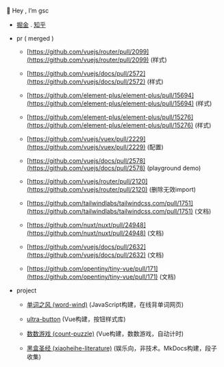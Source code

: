 👋 Hey , I’m gsc

- <a href="https://juejin.cn/user/3540892041350174">掘金</a> . <a href="https://www.zhihu.com/people/heygsc">知乎</a>

- pr ( merged )
  
  - [https://github.com/vuejs/router/pull/2099](https://github.com/vuejs/router/pull/2099) (样式)

  - [https://github.com/vuejs/docs/pull/2572](https://github.com/vuejs/docs/pull/2572) (样式)
  
  - [https://github.com/element-plus/element-plus/pull/15694](https://github.com/element-plus/element-plus/pull/15694) (样式)

  - [https://github.com/element-plus/element-plus/pull/15276](https://github.com/element-plus/element-plus/pull/15276) (样式) 

  - [https://github.com/vuejs/vuex/pull/2229](https://github.com/vuejs/vuex/pull/2229) (配置)

  - [https://github.com/vuejs/docs/pull/2578](https://github.com/vuejs/docs/pull/2578) (playground demo)
  
  - [https://github.com/vuejs/router/pull/2120](https://github.com/vuejs/router/pull/2120) (删除无效import)
  
  - [https://github.com/tailwindlabs/tailwindcss.com/pull/1751](https://github.com/tailwindlabs/tailwindcss.com/pull/1751) (文档)

  - [https://github.com/nuxt/nuxt/pull/24948](https://github.com/nuxt/nuxt/pull/24948) (文档)
  
  - [https://github.com/vuejs/docs/pull/2632](https://github.com/vuejs/docs/pull/2632) (文档)

  - [https://github.com/opentiny/tiny-vue/pull/171](https://github.com/opentiny/tiny-vue/pull/171) (文档)
    
- project

  - [单词之风 (word-wind)](https://github.com/heygsc/word-wind) (JavaScript构建，在线背单词网页)

  - [ultra-button](https://github.com/heygsc/ultra-button) (Vue构建，按钮样式库)
 
  - [数数游戏 (count-puzzle)](https://github.com/heygsc/count-puzzle) (Vue构建，数数游戏，自动计时)
  
  - [黑盒圣经 (xiaoheihe-literature)](https://github.com/heygsc/xiaoheihe-literature) (娱乐向，非技术。MkDocs构建，段子收集)

<!-- 

<h3> &nbsp &nbsp &nbsp &nbsp  &nbsp &nbsp &nbsp &nbsp &nbsp 😀&nbsp😁&nbsp😂&nbsp😃&nbsp😄 &nbsp &nbsp &nbsp &nbsp &nbsp &nbsp &nbsp &nbsp &nbsp &nbsp &nbsp &nbsp &nbsp &nbsp 😅&nbsp😆&nbsp😉&nbsp😊&nbsp😋&nbsp😎 &nbsp &nbsp &nbsp &nbsp &nbsp &nbsp &nbsp &nbsp 😍&nbsp😘&nbsp😗&nbsp😙&nbsp😚&nbsp😇</h3>

<h3> &nbsp &nbsp &nbsp &nbsp &nbsp &nbsp 😐 &nbsp &nbsp &nbsp &nbsp &nbsp &nbsp &nbsp &nbsp &nbsp &nbsp &nbsp &nbsp &nbsp &nbsp &nbsp &nbsp &nbsp &nbsp  &nbsp &nbsp &nbsp &nbsp &nbsp &nbsp &nbsp &nbsp &nbsp &nbsp &nbsp 😑 &nbsp &nbsp &nbsp &nbsp &nbsp &nbsp &nbsp &nbsp &nbsp &nbsp &nbsp &nbsp &nbsp &nbsp &nbsp &nbsp &nbsp &nbsp &nbsp &nbsp &nbsp &nbsp &nbsp 😶</h3>

<h3> &nbsp &nbsp &nbsp &nbsp 😏 &nbsp &nbsp &nbsp &nbsp &nbsp &nbsp &nbsp &nbsp &nbsp &nbsp &nbsp &nbsp &nbsp &nbsp &nbsp &nbsp &nbsp &nbsp &nbsp &nbsp &nbsp &nbsp &nbsp &nbsp &nbsp &nbsp &nbsp &nbsp &nbsp &nbsp &nbsp 😣 &nbsp &nbsp &nbsp &nbsp &nbsp &nbsp &nbsp &nbsp &nbsp &nbsp &nbsp &nbsp &nbsp &nbsp &nbsp &nbsp &nbsp &nbsp &nbsp &nbsp &nbsp &nbsp &nbsp 😥</h3>

<h3> &nbsp &nbsp 😮 &nbsp &nbsp &nbsp &nbsp &nbsp &nbsp &nbsp &nbsp &nbsp &nbsp &nbsp &nbsp &nbsp 😯&nbsp😪&nbsp😫&nbsp😴 &nbsp &nbsp &nbsp &nbsp &nbsp &nbsp &nbsp &nbsp 😌&nbsp😛&nbsp😜&nbsp😝&nbsp😒&nbsp😓 &nbsp &nbsp &nbsp &nbsp &nbsp &nbsp &nbsp &nbsp 😞</h3>

<h3> &nbsp &nbsp &nbsp &nbsp 😟 &nbsp &nbsp &nbsp &nbsp &nbsp &nbsp &nbsp &nbsp &nbsp &nbsp &nbsp &nbsp &nbsp &nbsp &nbsp &nbsp &nbsp &nbsp 😤 &nbsp &nbsp &nbsp &nbsp &nbsp &nbsp &nbsp &nbsp &nbsp &nbsp &nbsp &nbsp &nbsp &nbsp &nbsp &nbsp &nbsp &nbsp &nbsp &nbsp &nbsp &nbsp &nbsp &nbsp &nbsp 😢 &nbsp &nbsp &nbsp &nbsp &nbsp &nbsp &nbsp &nbsp 😭</h3>

<h3>&nbsp &nbsp &nbsp &nbsp &nbsp &nbsp 😦 &nbsp &nbsp &nbsp &nbsp &nbsp &nbsp &nbsp &nbsp &nbsp &nbsp &nbsp &nbsp &nbsp &nbsp 😬 &nbsp &nbsp &nbsp &nbsp &nbsp &nbsp &nbsp &nbsp &nbsp &nbsp &nbsp &nbsp &nbsp &nbsp &nbsp &nbsp &nbsp &nbsp &nbsp &nbsp &nbsp &nbsp &nbsp &nbsp &nbsp &nbsp &nbsp 😧 &nbsp &nbsp &nbsp &nbsp &nbsp &nbsp &nbsp &nbsp 😨</h3>

<h3> &nbsp &nbsp  &nbsp &nbsp &nbsp &nbsp &nbsp &nbsp &nbsp 😰&nbsp🎅&nbsp😡&nbsp👦&nbsp😱 &nbsp &nbsp &nbsp &nbsp &nbsp &nbsp &nbsp &nbsp &nbsp &nbsp &nbsp &nbsp &nbsp &nbsp 😳&nbsp🔎&nbsp🚀 &nbsp🎁&nbsp💎&nbsp😵 &nbsp &nbsp &nbsp &nbsp &nbsp &nbsp &nbsp &nbsp 🎨&nbsp ⏳&nbsp 😈&nbsp🔧&nbsp👷&nbsp😠</h3>

-->
<!--
<img src="https://github-readme-stats.vercel.app/api?username=heygsc&show_icons=true&theme=codeSTACKr"  height="150">
<img src="https://github-readme-streak-stats.herokuapp.com?user=heygsc&theme=dark&hide_border=true"  height="150">

<img src="/gsc.png"  height="100">
-->

<!--
![](https://komarev.com/ghpvc/?username=heygsc&color=orange&style=for-the-badge)
-->
